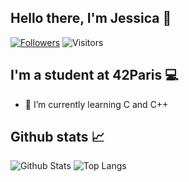 <!--
- 🔭 I’m currently working on Minishell
- 🌱 I’m currently learning C
- 👯 I’m looking to collaborate on ...
- 🤔 I’m looking for help with ...
- 💬 Ask me about ...
- 📫 How to reach me: ...
- 😄 Pronouns: ...
- ⚡ Fun fact: ...
-->
## Hello there, I'm Jessica 🤝
[![Followers](https://img.shields.io/github/followers/jfremond?label=Followers&logo=Github)](https://github.com/jfremond)
![Visitors](https://visitor-badge.laobi.icu/badge?page_id=jfremond.jfremond)

## I'm a student at 42Paris 💻
- 🌱 I’m currently learning C and C++

## Github stats 📈
![Github Stats](https://github-readme-stats.vercel.app/api?username=jfremond&hide=issues,prs&show_icons=true&hide_rank=true&theme=prussian&hide_border=true)
![Top Langs](https://github-readme-stats.vercel.app/api/top-langs/?username=jfremond&langs_count=6&layout=compact&hide=roff,php,perl,dockerfile&theme=prussian&hide_border=true)

